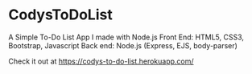 # CodysToDoList
A Simple To-Do List App I made with Node.js
Front End: HTML5, CSS3, Bootstrap, Javascript 
Back end: Node.js (Express, EJS, body-parser)

Check it out at https://codys-to-do-list.herokuapp.com/
